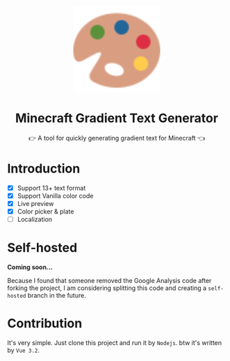 <p align="center">
  <a href="https://github.com/tuanzisama/minecraft-gradient-text-generator">
    <img src="https://raw.githubusercontent.com/twitter/twemoji/master/assets/svg/1f3a8.svg" width="200" height="200" alt="Minecraft Gradient Text Generator">
  </a>
</p>

<div align="center">
  
# Minecraft Gradient Text Generator

👉 A tool for quickly generating gradient text for Minecraft 👈

</div>

# Introduction

- [x] Support 13+ text format
- [x] Support Vanilla color code
- [x] Live preview
- [x] Color picker & plate
- [ ] Localization 

# Self-hosted

**Coming soon...**

Because I found that someone removed the Google Analysis code after forking the project, I am considering splitting this code and creating a `self-hosted` branch in the future.

# Contribution

It's very simple. Just clone this project and run it by `Nodejs`. btw it's written by `Vue 3.2`.
